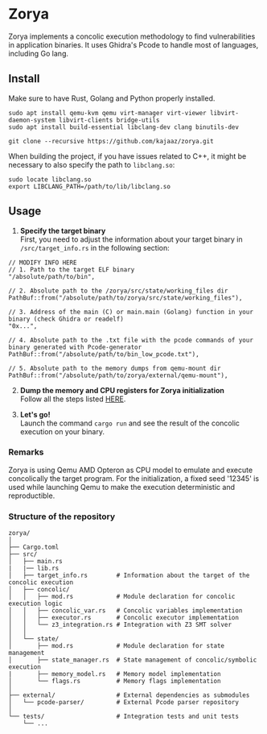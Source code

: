 # Zorya
Zorya implements a concolic execution methodology to find vulnerabilities in application binaries. It uses Ghidra's Pcode to handle most of languages, including Go lang.

## Install
Make sure to have Rust, Golang and Python properly installed.

```
sudo apt install qemu-kvm qemu virt-manager virt-viewer libvirt-daemon-system libvirt-clients bridge-utils
sudo apt install build-essential libclang-dev clang binutils-dev

git clone --recursive https://github.com/kajaaz/zorya.git
```
When building the project, if you have issues related to C++, it might be necessary to also specify the path to ```libclang.so```:
```
sudo locate libclang.so
export LIBCLANG_PATH=/path/to/lib/libclang.so
```

## Usage

1. **Specify the target binary** \
First, you need to adjust the information about your target binary in ```/src/target_info.rs``` in the following section:
```
// MODIFY INFO HERE
// 1. Path to the target ELF binary
"/absolute/path/to/bin",

// 2. Absolute path to the /zorya/src/state/working_files dir
PathBuf::from("/absolute/path/to/zorya/src/state/working_files"),

// 3. Address of the main (C) or main.main (Golang) function in your binary (check Ghidra or readelf)
"0x...",

// 4. Absolute path to the .txt file with the pcode commands of your binary generated with Pcode-generator
PathBuf::from("/absolute/path/to/bin_low_pcode.txt"),

// 5. Absolute path to the memory dumps from qemu-mount dir
PathBuf::from("/absolute/path/to/zorya/external/qemu-mount"),
```
2. **Dump the memory and CPU registers for Zorya initialization** \
Follow all the steps listed [HERE](external/qemu-mount/README.md).

3. **Let's go!** \
Launch the command ```cargo run``` and see the result of the concolic execution on your binary.

### Remarks
Zorya is using Qemu AMD Opteron as CPU model to emulate and execute concolically the target program. For the initialization, a fixed seed '12345' is used while launching Qemu to make the execution deterministic and reproductible.

### Structure of the repository
```
zorya/
│
├── Cargo.toml                
├── src/
│   ├── main.rs                
|   |── lib.rs
│   ├── target_info.rs        # Information about the target of the concolic execution
│   ├── concolic/
│   │   ├── mod.rs            # Module declaration for concolic execution logic
│   │   ├── concolic_var.rs   # Concolic variables implementation
│   │   ├── executor.rs       # Concolic executor implementation
│   │   └── z3_integration.rs # Integration with Z3 SMT solver
│   │
│   └── state/
│       ├── mod.rs            # Module declaration for state management
│       ├── state_manager.rs  # State management of concolic/symbolic execution 
|       ├── memory_model.rs   # Memory model implementation
│       └── flags.rs          # Memory flags implementation
│   
├── external/                 # External dependencies as submodules
│   └── pcode-parser/         # External Pcode parser repository
│
└── tests/                    # Integration tests and unit tests
    └── ...
```
